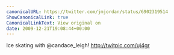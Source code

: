 ```yaml
---
canonicalURL: https://twitter.com/jmjordan/status/6902319514
ShowCanonicalLink: true
CanonicalLinkText: View original on
date: 2009-12-21T19:08:44+00:00
---
```

Ice skating with @candace_leigh!  http://twitpic.com/uj4gr